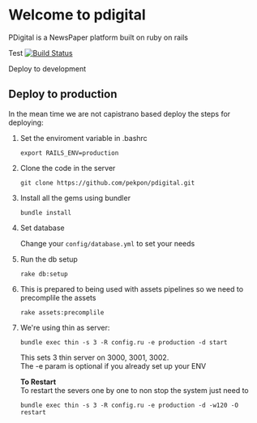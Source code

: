 Welcome to pdigital
==

PDigital is a NewsPaper platform built on ruby on rails


Test
 [![Build Status](https://secure.travis-ci.org/pekpon/pdigital.png)](http://travis-ci.org/pekpon/pdigital)

Deploy to development


Deploy to production
--

In the mean time we are not capistrano based deploy the steps for deploying:

1. Set the enviroment variable in .bashrc

	`export RAILS_ENV=production`

2. Clone the code in the server
	
	`git clone https://github.com/pekpon/pdigital.git`

3. Install all the gems using bundler

	`bundle install`

4. Set database
	
	Change your `config/database.yml` to set your needs 

5. Run the db setup

	`rake db:setup`

4. This is prepared to being used with assets pipelines so we need to precomplile the assets

	`rake assets:precomplile`
	
5. We're using thin as server:

	`bundle exec thin -s 3 -R config.ru -e production -d start`
	
	This sets 3 thin server on 3000, 3001, 3002.  
	The -e param is optional if you already set up your ENV
	
	**To Restart**  
	To restart the severs one by one to non stop the system just need to 
	
	`bundle exec thin -s 3 -R config.ru -e production -d -w120 -O restart`
